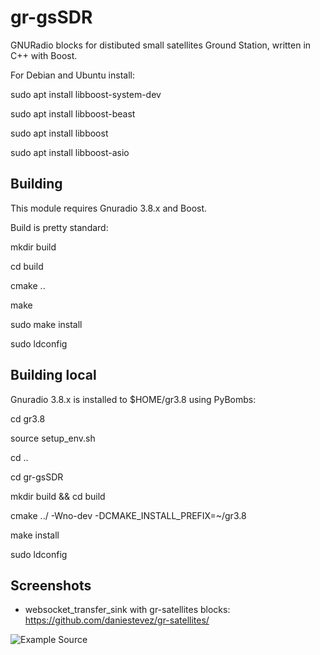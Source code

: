 # gr-gsSDR
GNURadio blocks for distibuted small satellites Ground Station, written in C++ with Boost.

For Debian and Ubuntu install:

sudo apt install libboost-system-dev

sudo apt install libboost-beast

sudo apt install libboost

sudo apt install libboost-asio

## Building
This module requires Gnuradio 3.8.x and Boost.

Build is pretty standard:

mkdir build

cd build

cmake ..

make

sudo make install

sudo ldconfig

## Building local

Gnuradio 3.8.x is installed to $HOME/gr3.8 using PyBombs:

cd gr3.8

source setup_env.sh 

cd ..

cd gr-gsSDR

mkdir build && cd build

cmake ../ -Wno-dev -DCMAKE_INSTALL_PREFIX=~/gr3.8

make install

sudo ldconfig

## Screenshots

- websocket_transfer_sink with gr-satellites blocks: https://github.com/daniestevez/gr-satellites/

![Example Source](https://github.com/pavelfpl/gr-gsSDR/blob/master/examples/websocket_transfer_sink_example.png)
